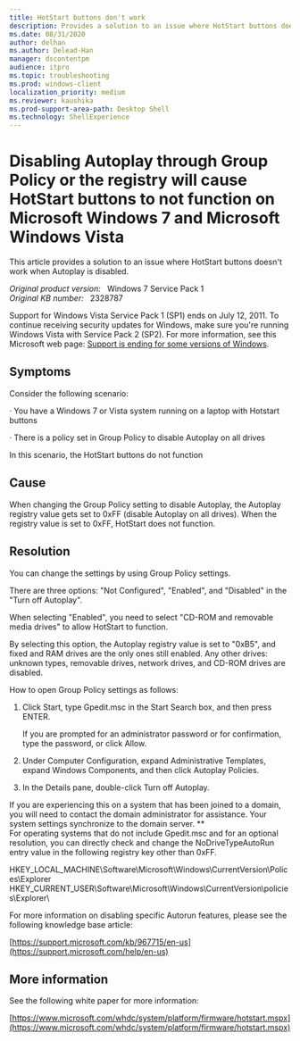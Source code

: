 ```yaml
---
title: HotStart buttons don't work
description: Provides a solution to an issue where HotStart buttons doesn't work when Autoplay is disabled.
ms.date: 08/31/2020
author: delhan
ms.author: Delead-Han
manager: dscontentpm
audience: itpro
ms.topic: troubleshooting
ms.prod: windows-client
localization_priority: medium
ms.reviewer: kaushika
ms.prod-support-area-path: Desktop Shell
ms.technology: ShellExperience
---
```

# Disabling Autoplay through Group Policy or the registry will cause HotStart buttons to not function on Microsoft Windows 7 and Microsoft Windows Vista

This article provides a solution to an issue where HotStart buttons doesn't work when Autoplay is disabled.

_Original product version:_ &nbsp; Windows 7 Service Pack 1  
_Original KB number:_ &nbsp; 2328787

Support for Windows Vista Service Pack 1 (SP1) ends on July 12, 2011. To continue receiving security updates for Windows, make sure you're running Windows Vista with Service Pack 2 (SP2). For more information, see this Microsoft web page: [Support is ending for some versions of Windows](https://windows.microsoft.com/windows/help/end-support-windows-xp-sp2-windows-vista-without-service-packs).

## Symptoms

Consider the following scenario:

· You have a Windows 7 or Vista system running on a laptop with Hotstart buttons

· There is a policy set in Group Policy to disable Autoplay on all drives

In this scenario, the HotStart buttons do not function

## Cause

When changing the Group Policy setting to disable Autoplay, the Autoplay registry value gets set to 0xFF (disable Autoplay on all drives). When the registry value is set to 0xFF, HotStart does not function.

## Resolution

You can change the settings by using Group Policy settings.

There are three options: "Not Configured", "Enabled", and "Disabled" in the "Turn off Autoplay".

When selecting "Enabled", you need to select "CD-ROM and removable media drives" to allow HotStart to function.

By selecting this option, the Autoplay registry value is set to "0xB5", and fixed and RAM drives are the only ones still enabled. Any other drives: unknown types, removable drives, network drives, and CD-ROM drives are disabled.

How to open Group Policy settings as follows:

1. Click Start, type Gpedit.msc in the Start Search box, and then press ENTER.

    If you are prompted for an administrator password or for confirmation, type the password, or click Allow.

2. Under Computer Configuration, expand Administrative Templates, expand Windows Components, and then click Autoplay Policies.

3. In the Details pane, double-click Turn off Autoplay.

If you are experiencing this on a system that has been joined to a domain, you will need to contact the domain administrator for assistance. Your system settings synchronize to the domain server.
 **  
For operating systems that do not include Gpedit.msc and for an optional resolution, you can directly check and change the NoDriveTypeAutoRun entry value in the following registry key other than 0xFF.

HKEY_LOCAL_MACHINE\Software\Microsoft\Windows\CurrentVersion\Polic []() es\Explorer\
HKEY_CURRENT_USER\Software\Microsoft\Windows\CurrentVersion\policies\Explorer\

For more information on disabling specific Autorun features, please see the following knowledge base article:

[https://support.microsoft.com/kb/967715/en-us](https://support.microsoft.com/help/en-us) 

## More information

See the following white paper for more information:

[https://www.microsoft.com/whdc/system/platform/firmware/hotstart.mspx](https://www.microsoft.com/whdc/system/platform/firmware/hotstart.mspx)
